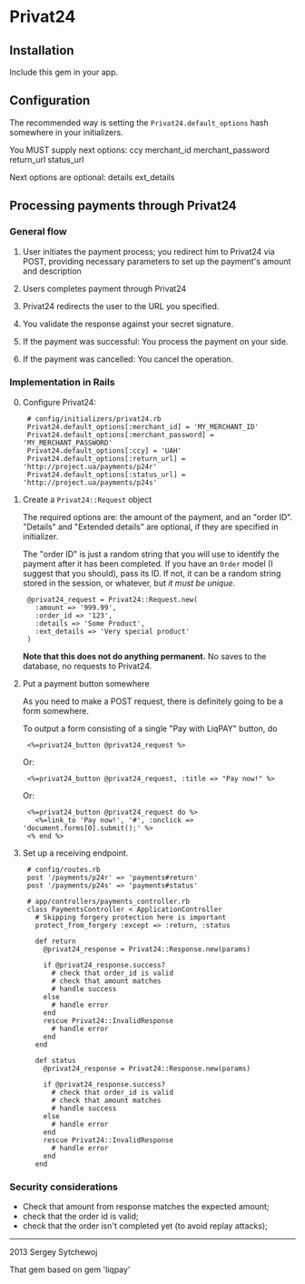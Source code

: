 # Privat24

## Installation

Include this gem in your app.

## Configuration

The recommended way is setting the `Privat24.default_options` hash somewhere in
your initializers.

You MUST supply next options:
    ccy
    merchant_id
    merchant_password
    return_url
    status_url

Next options are optional:
    details
    ext_details

## Processing payments through Privat24

### General flow

1. User initiates the payment process; you redirect him to Privat24 via POST, providing necessary parameters to set up the payment's amount and description

2. Users completes payment through Privat24

3. Privat24 redirects the user to the URL you specified.

4. You validate the response against your secret signature.

5. If the payment was successful: You process the payment on your side.

6. If the payment was cancelled: You cancel the operation.

### Implementation in Rails 

0. Configure Privat24:

        # config/initializers/privat24.rb
        Privat24.default_options[:merchant_id] = 'MY_MERCHANT_ID'
        Privat24.default_options[:merchant_password] = 'MY_MERCHANT_PASSWORD'
        Privat24.default_options[:ccy] = 'UAH'
        Privat24.default_options[:return_url] = 'http://project.ua/payments/p24r'
        Privat24.default_options[:status_url] = 'http://project.ua/payments/p24s'

1. Create a `Privat24::Request` object

    The required options are: the amount of the payment, and an "order ID".
    "Details" and "Extended details" are optional, if they are specified in initializer.
    
    The "order ID" is just a random string that you will use to
    identify the payment after it has been completed. If you have an `Order`
    model (I suggest that you should), pass its ID. If not, it can be a random
    string stored in the session, or whatever, but *it must be unique*.

        @privat24_request = Privat24::Request.new(
          :amount => '999.99',
          :order_id => '123', 
          :details => 'Some Product',
          :ext_details => 'Very special product'
        )

    **Note that this does not do anything permanent.**
    No saves to the database, no requests to Privat24.
    
2. Put a payment button somewhere

    As you need to make a POST request, there is definitely going to be a form somewhere. 

    To output a form consisting of a single "Pay with LiqPAY" button, do

        <%=privat24_button @privat24_request %>

    Or:

        <%=privat24_button @privat24_request, :title => "Pay now!" %>

    Or:

        <%=privat24_button @privat24_request do %>
          <%=link_to 'Pay now!', '#', :onclick => 'document.forms[0].submit();' %>
        <% end %>

3. Set up a receiving endpoint.
       
        # config/routes.rb
        post '/payments/p24r' => 'payments#return'
        post '/payments/p24s' => 'payments#status'

        # app/controllers/payments_controller.rb
        class PaymentsController < ApplicationController
          # Skipping forgery protection here is important
          protect_from_forgery :except => :return, :status

          def return
            @privat24_response = Privat24::Response.new(params)

            if @privat24_response.success?
              # check that order_id is valid
              # check that amount matches
              # handle success
            else
              # handle error
            end
            rescue Privat24::InvalidResponse
              # handle error
            end
          end

          def status
            @privat24_response = Privat24::Response.new(params)

            if @privat24_response.success?
              # check that order_id is valid
              # check that amount matches
              # handle success
            else
              # handle error
            end
            rescue Privat24::InvalidResponse
              # handle error
            end
          end

### Security considerations

* Check that amount from response matches the expected amount;
* check that the order id is valid;
* check that the order isn't completed yet (to avoid replay attacks); 

- - -

2013 Sergey Sytchewoj

That gem based on gem 'liqpay'